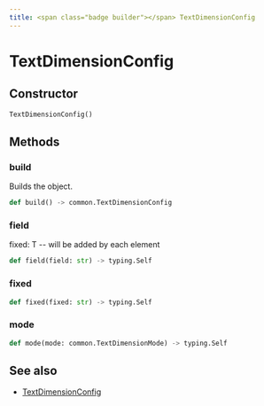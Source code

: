 ```yaml
---
title: <span class="badge builder"></span> TextDimensionConfig
---
```

# <span class="badge builder"></span> TextDimensionConfig

## Constructor

```python
TextDimensionConfig()
```
## Methods

### <span class="badge object-method"></span> build

Builds the object.

```python
def build() -> common.TextDimensionConfig
```

### <span class="badge object-method"></span> field

fixed: T -- will be added by each element

```python
def field(field: str) -> typing.Self
```

### <span class="badge object-method"></span> fixed

```python
def fixed(fixed: str) -> typing.Self
```

### <span class="badge object-method"></span> mode

```python
def mode(mode: common.TextDimensionMode) -> typing.Self
```

## See also

 * <span class="badge object-type-class"></span> [TextDimensionConfig](./object-TextDimensionConfig.md)
